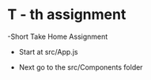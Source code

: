 # T - th assignment

-Short Take Home Assignment

- Start at src/App.js 

- Next go to the src/Components folder
